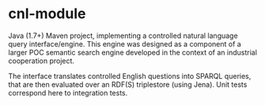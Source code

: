 # cnl-module

Java (1.7+) Maven project, implementing a controlled natural language query interface/engine. This engine was designed as a component of a larger POC semantic search engine developed in the context of an industrial cooperation project. 

The interface translates controlled English questions into SPARQL queries, that are then evaluated over an RDF(S) triplestore (using Jena). Unit tests correspond here to integration tests.
